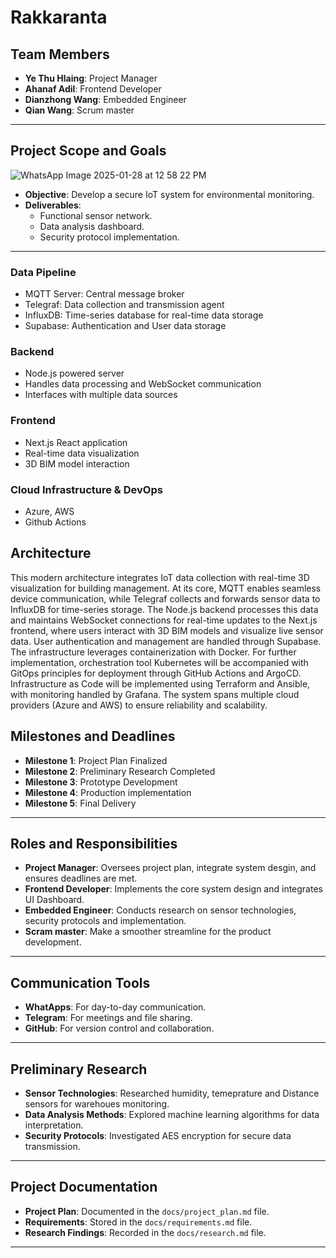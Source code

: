 # Rakkaranta

## Team Members

- **Ye Thu Hlaing**: Project Manager  
- **Ahanaf Adil**: Frontend Developer  
- **Dianzhong Wang**: Embedded Engineer  
- **Qian Wang**: Scrum master

---

## Project Scope and Goals

![WhatsApp Image 2025-01-28 at 12 58 22 PM](https://github.com/user-attachments/assets/a0099819-12c4-43d8-a95a-ed5e5f876c8f)

- **Objective**: Develop a secure IoT system for environmental monitoring.  
- **Deliverables**:  
  - Functional sensor network.  
  - Data analysis dashboard.  
  - Security protocol implementation.  

---

### Data Pipeline

- MQTT Server: Central message broker
- Telegraf: Data collection and transmission agent
- InfluxDB: Time-series database for real-time data storage
- Supabase: Authentication and User data storage

### Backend
- Node.js powered server
- Handles data processing and WebSocket communication
- Interfaces with multiple data sources

### Frontend
- Next.js React application
- Real-time data visualization
- 3D BIM model interaction

### Cloud Infrastructure & DevOps
- Azure, AWS
- Github Actions

## Architecture
This modern architecture integrates IoT data collection with real-time 3D visualization for building management. At its core, MQTT enables seamless device communication, while Telegraf collects and forwards sensor data to InfluxDB for time-series storage. The Node.js backend processes this data and maintains WebSocket connections for real-time updates to the Next.js frontend, where users interact with 3D BIM models and visualize live sensor data. User authentication and management are handled through Supabase. The infrastructure leverages containerization with Docker. For further implementation, orchestration tool Kubernetes will be accompanied with GitOps principles for deployment through GitHub Actions and ArgoCD. Infrastructure as Code will be implemented using Terraform and Ansible, with monitoring handled by Grafana. The system spans multiple cloud providers (Azure and AWS) to ensure reliability and scalability.

## Milestones and Deadlines

- **Milestone 1**: Project Plan Finalized   
- **Milestone 2**: Preliminary Research Completed 
- **Milestone 3**: Prototype Development
- **Milestone 4**: Production implementation 
- **Milestone 5**: Final Delivery 

---

## Roles and Responsibilities

- **Project Manager**: Oversees project plan, integrate system desgin, and ensures deadlines are met.  
- **Frontend Developer**: Implements the core system design and integrates UI Dashboard.  
- **Embedded Engineer**: Conducts research on sensor technologies, security protocols and implementation.  
- **Scram master**: Make a smoother streamline for the product development.  

---

## Communication Tools

- **WhatApps**: For day-to-day communication.  
- **Telegram**: For meetings and file sharing.  
- **GitHub**: For version control and collaboration.  

---

## Preliminary Research

- **Sensor Technologies**: Researched humidity, temeprature and Distance sensors for warehoues monitoring.  
- **Data Analysis Methods**: Explored machine learning algorithms for data interpretation.  
- **Security Protocols**: Investigated AES encryption for secure data transmission.  

---

## Project Documentation

- **Project Plan**: Documented in the `docs/project_plan.md` file.  
- **Requirements**: Stored in the `docs/requirements.md` file.  
- **Research Findings**: Recorded in the `docs/research.md` file.
  
---
